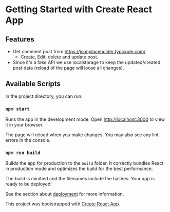 # Getting Started with Create React App



## Features

* Get comment post from https://jsonplaceholder.typicode.com/
  * Create, Edit, delete and update post.
* Since it's a fake API we use localstorage to keep the updated/created post data (reload of the page will loose all changes).


## Available Scripts

In the project directory, you can run:

### `npm start`

Runs the app in the development mode.
Open [http://localhost:3000](http://localhost:3000) to view it in your browser.

The page will reload when you make changes.
You may also see any lint errors in the console.

### `npm run build`

Builds the app for production to the `build` folder.
It correctly bundles React in production mode and optimizes the build for the best performance.

The build is minified and the filenames include the hashes.
Your app is ready to be deployed!

See the section about [deployment](https://facebook.github.io/create-react-app/docs/deployment) for more information.



This project was bootstrapped with [Create React App](https://github.com/facebook/create-react-app).
